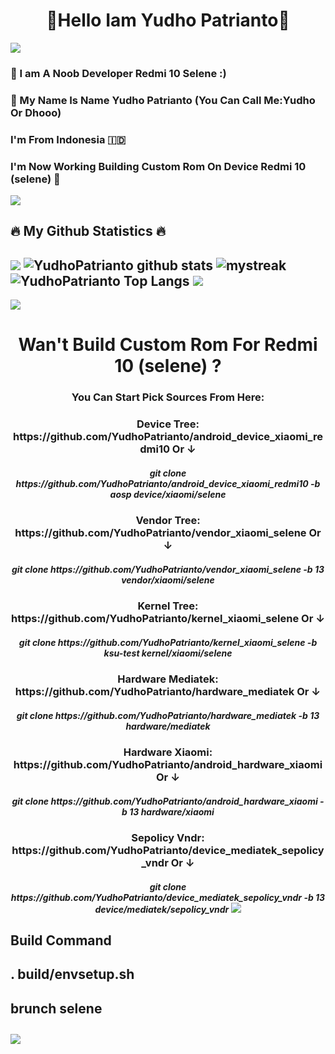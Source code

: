 <h1 align="center">👋Hello Iam Yudho Patrianto👋</h1>

<img src="https://user-images.githubusercontent.com/73097560/115834477-dbab4500-a447-11eb-908a-139a6edaec5c.gif"></a>
### 🥲 I am A Noob Developer Redmi 10 Selene :)
### 📛 My Name Is Name Yudho Patrianto (You Can Call Me:Yudho Or Dhooo)
### I'm From Indonesia 🇮🇩
### I'm Now Working Building Custom Rom On Device Redmi 10 (selene) 📱 

<img src="https://user-images.githubusercontent.com/73097560/115834477-dbab4500-a447-11eb-908a-139a6edaec5c.gif"></a>
## 🔥 My Github Statistics 🔥
<img src="https://user-images.githubusercontent.com/73097560/115834477-dbab4500-a447-11eb-908a-139a6edaec5c.gif"></a>
![YudhoPatrianto github stats](https://github-readme-stats.vercel.app/api?username=YudhoPatrianto&show_icons=true&theme=tokyonight)
<img src="https://github-readme-streak-stats.herokuapp.com/?user=AkuraDiary&theme=tokyonight" alt="mystreak"/>
![YudhoPatrianto Top Langs](https://github-readme-stats.vercel.app/api/top-langs/?username=YudhoPatrianto&theme=tokyonight&layout=compact)
<img src="https://user-images.githubusercontent.com/73097560/115834477-dbab4500-a447-11eb-908a-139a6edaec5c.gif"></a>
------
<img src="https://user-images.githubusercontent.com/73097560/115834477-dbab4500-a447-11eb-908a-139a6edaec5c.gif"></a>
<h1 align="center">Wan't Build Custom Rom For Redmi 10 (selene) ?
<h3 align="center">You Can Start Pick Sources From Here:
<h3 align="center">Device Tree: https://github.com/YudhoPatrianto/android_device_xiaomi_redmi10 Or ↓
<h5 align="center">git clone https://github.com/YudhoPatrianto/android_device_xiaomi_redmi10 -b aosp device/xiaomi/selene
<h3 align="center">Vendor Tree: https://github.com/YudhoPatrianto/vendor_xiaomi_selene Or ↓
<h5 align="center">git clone https://github.com/YudhoPatrianto/vendor_xiaomi_selene -b 13 vendor/xiaomi/selene
<h3 align="center">Kernel Tree: https://github.com/YudhoPatrianto/kernel_xiaomi_selene Or ↓
<h5 align="center">git clone https://github.com/YudhoPatrianto/kernel_xiaomi_selene -b ksu-test kernel/xiaomi/selene
<h3 align="center">Hardware Mediatek: https://github.com/YudhoPatrianto/hardware_mediatek  Or ↓
<h5 align="center">git clone https://github.com/YudhoPatrianto/hardware_mediatek -b 13 hardware/mediatek
<h3 align="center">Hardware Xiaomi: https://github.com/YudhoPatrianto/android_hardware_xiaomi Or ↓
<h5 align="center">git clone https://github.com/YudhoPatrianto/android_hardware_xiaomi -b 13 hardware/xiaomi
<h3 align="center">Sepolicy Vndr: https://github.com/YudhoPatrianto/device_mediatek_sepolicy_vndr Or ↓
<h5 align="center">git clone https://github.com/YudhoPatrianto/device_mediatek_sepolicy_vndr -b 13 device/mediatek/sepolicy_vndr
<img src="https://user-images.githubusercontent.com/73097560/115834477-dbab4500-a447-11eb-908a-139a6edaec5c.gif"></a>
<h2><bold>Build Command
<h4>. build/envsetup.sh</h4>
<h4>brunch selene</h4>
<img src="https://user-images.githubusercontent.com/73097560/115834477-dbab4500-a447-11eb-908a-139a6edaec5c.gif"></a>
